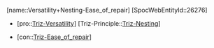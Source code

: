 ﻿---
type: TrizContradiction
aliases:
- Versatility+Nesting-Ease_of_repair
license: CC BY-SA 4.0
copyright: https://github.com/SpocWeb
IsDeleted: false
IsReadOnly: false
Confidential: public
tags: 
- Triz/Contradiction
---
[name::Versatility+Nesting-Ease_of_repair]
[SpocWebEntityId::26276]
+ [pro::[Triz-Versatility](tech/Triz/Parameter/Triz-Versatility.md)]
[Triz-Principle::[Triz-Nesting](tech/Triz/Principle/Triz-Nesting.md)]
- [con::[Triz-Ease_of_repair](tech/Triz/Parameter/Triz-Ease_of_repair.md)]

